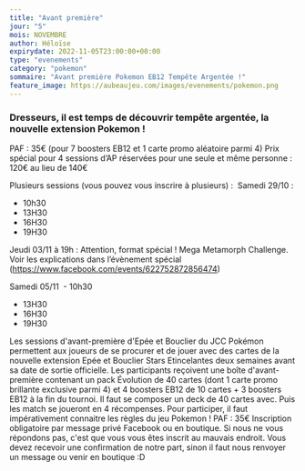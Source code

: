 ```yaml
---
title: "Avant première"
jour: "5"
mois: NOVEMBRE
author: Héloïse
expirydate: 2022-11-05T23:00:00+00:00
type: "evenements"
category: "pokemon"
sommaire: "Avant première Pokemon EB12 Tempête Argentée !"
feature_image: https://aubeaujeu.com/images/evenements/pokemon.png
---
```

### Dresseurs, il est temps de découvrir tempête argentée, la nouvelle extension Pokemon !

PAF : 35€ (pour 7 boosters EB12 et 1 carte promo aléatoire parmi 4) Prix spécial pour 4 sessions d’AP réservées pour une seule et même personne : 120€ au lieu de 140€

Plusieurs sessions (vous pouvez vous inscrire à plusieurs) : 
Samedi 29/10 :
- 10h30
- 13H30
- 16H30
- 19H30

Jeudi 03/11 à 19h : Attention, format spécial ! Mega Metamorph Challenge. Voir les explications dans l’évènement spécial (https://www.facebook.com/events/622752872856474)

Samedi 05/11
 - 10h30
- 13H30
- 16H30
- 19H30

Les sessions d'avant-première d'Epée et Bouclier du JCC Pokémon permettent aux joueurs de se procurer et de jouer avec des cartes de la nouvelle extension Epée et Bouclier Stars Etincelantes deux semaines avant sa date de sortie officielle.
Les participants reçoivent une boîte d'avant-première contenant un pack Évolution de 40 cartes (dont 1 carte promo brillante exclusive parmi 4) et 4 boosters EB12 de 10 cartes + 3 boosters EB12 à la fin du tournoi.
Il faut se composer un deck de 40 cartes avec. Puis les match se joueront en 4 récompenses.
Pour participer, il faut impérativement connaitre les règles du jeu Pokemon !
PAF : 35€
Inscription obligatoire par message privé Facebook ou en boutique.
Si nous ne vous répondons pas, c'est que vous vous êtes inscrit au mauvais endroit. Vous devez recevoir une confirmation de notre part, sinon il faut nous renvoyer un message ou venir en boutique :D
